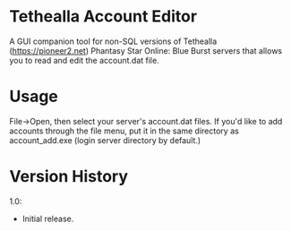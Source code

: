 # Tethealla Account Editor
A GUI companion tool for non-SQL versions of Tethealla (https://pioneer2.net) Phantasy Star Online: Blue Burst servers that allows you to read and edit the account.dat file. 

# Usage
File->Open, then select your server's account.dat files. If you'd like to add accounts through the file menu, put it in the same directory as account_add.exe (login server directory by default.)

# Version History
1.0:
- Initial release.